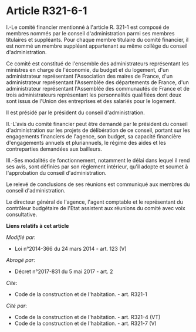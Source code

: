 # Article R321-6-1

I.-Le comité financier mentionné à l'article R. 321-1 est composé de membres nommés par le conseil d'administration parmi ses
membres titulaires et suppléants. Pour chaque membre titulaire du comité financier, il est nommé un membre suppléant
appartenant au même collège du conseil d'administration. 

Ce comité est constitué de l'ensemble des administrateurs représentant les ministres en charge de l'économie, du budget et du
logement, d'un administrateur représentant l'Association des maires de France, d'un administrateur représentant l'Assemblée
des départements de France, d'un administrateur représentant l'Assemblée des communautés de France et de trois
administrateurs représentant les personnalités qualifiées dont deux sont issus de l'Union des entreprises et des salariés
pour le logement. 

Il est présidé par le président du conseil d'administration. 

II.-L'avis du comité financier peut être demandé par le président du conseil d'administration sur les projets de délibération
de ce conseil, portant sur les engagements financiers de l'agence, son budget, sa capacité financière d'engagements annuels
et pluriannuels, le régime des aides et les contreparties demandées aux bailleurs. 

III.-Ses modalités de fonctionnement, notamment le délai dans lequel il rend ses avis, sont définies par son règlement
intérieur, qu'il adopte et soumet à l'approbation du conseil d'administration. 

Le relevé de conclusions de ses réunions est communiqué aux membres du conseil d'administration. 

Le directeur général de l'agence, l'agent comptable et le représentant du contrôleur budgétaire de l'Etat assistent aux
réunions du comité avec voix consultative.

**Liens relatifs à cet article**

_Modifié par_:

  - Loi n°2014-366 du 24 mars 2014 - art. 123 (V)

_Abrogé par_:

  - Décret n°2017-831 du 5 mai 2017 - art. 2

_Cite_:

  - Code de la construction et de l'habitation. - art. R321-1

_Cité par_:

  - Code de la construction et de l'habitation. - art. R321-4 (VT)
  - Code de la construction et de l'habitation. - art. R321-7 (V)
